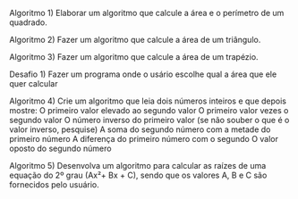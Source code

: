 Algoritmo 1) Elaborar um algoritmo que calcule a área e o perímetro de um quadrado.

Algoritmo 2) Fazer um algoritmo que calcule a área de um triângulo.

Algoritmo 3) Fazer um algoritmo que calcule a área de um trapézio.

Desafio 1) Fazer um programa onde o usário escolhe qual a área que ele quer calcular 

Algoritmo 4) Crie um algoritmo que leia dois números inteiros e que depois mostre: O primeiro valor elevado ao segundo valor O primeiro valor vezes o segundo valor O número inverso do primeiro valor (se não souber o que é o valor inverso, pesquise) A soma do segundo número com a metade do primeiro número A diferença do primeiro número com o segundo O valor oposto do segundo número

Algoritmo 5) Desenvolva um algoritmo para calcular as raízes de uma equação do 2º grau (Ax²+ Bx + C), sendo que os valores A, B e C são fornecidos pelo usuário.

